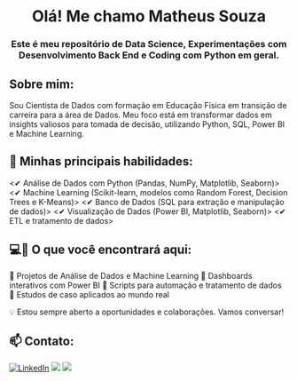 <h1 align="center">Olá! Me chamo Matheus Souza </h1>
<h3 align="center">Este é meu repositório de Data Science, Experimentações com Desenvolvimento Back End e Coding com Python em geral.</h3>

<h2 align="left">Sobre mim:</h2>
Sou Cientista de Dados com formação em Educação Física em transição de carreira para a área de Dados. Meu foco está em transformar dados em insights valiosos para tomada de decisão, utilizando Python, SQL, Power BI e Machine Learning.

###
<h2 align="left">🚀 Minhas principais habilidades:</h2>
<✔ Análise de Dados com Python (Pandas, NumPy, Matplotlib, Seaborn)>
<✔ Machine Learning (Scikit-learn, modelos como Random Forest, Decision Trees e K-Means)>
<✔ Banco de Dados (SQL para extração e manipulação de dados)>
<✔ Visualização de Dados (Power BI, Matplotlib, Seaborn)>
<✔ ETL e tratamento de dados>


<h2 align="left">💻📂 O que você encontrará aqui:</h2>
<div <br>          
🔹 Projetos de Análise de Dados e Machine Learning
🔹 Dashboards interativos com Power BI
🔹 Scripts para automação e tratamento de dados
🔹 Estudos de caso aplicados ao mundo real

💡 Estou sempre aberto a oportunidades e colaborações. Vamos conversar!


<h2 align="left">📫 Contato:</h2>

[![LinkedIn](https://img.shields.io/badge/linkedin-0A66C2?style=for-the-badge&logo=linkedin&logoColor=white)]((https://www.linkedin.com/in/matheus-souza2099/))
<a href = "mailto:souzamh01@gmail.com"><img src="https://img.shields.io/badge/Gmail-D14836?style=for-the-badge&logo=gmail&logoColor=white" target="_blank"></a>
<a href="https://api.whatsapp.com/send?l=pt_BR&phone=5524992528668" target="_blank"><img src="https://img.shields.io/badge/WhatsApp-25D366?style=for-the-badge&logo=whatsapp&logoColor=white" target="_blank"></a>
